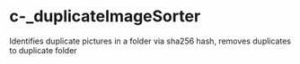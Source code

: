 # c-_duplicateImageSorter
Identifies duplicate pictures in a folder via sha256 hash, removes duplicates to duplicate folder
